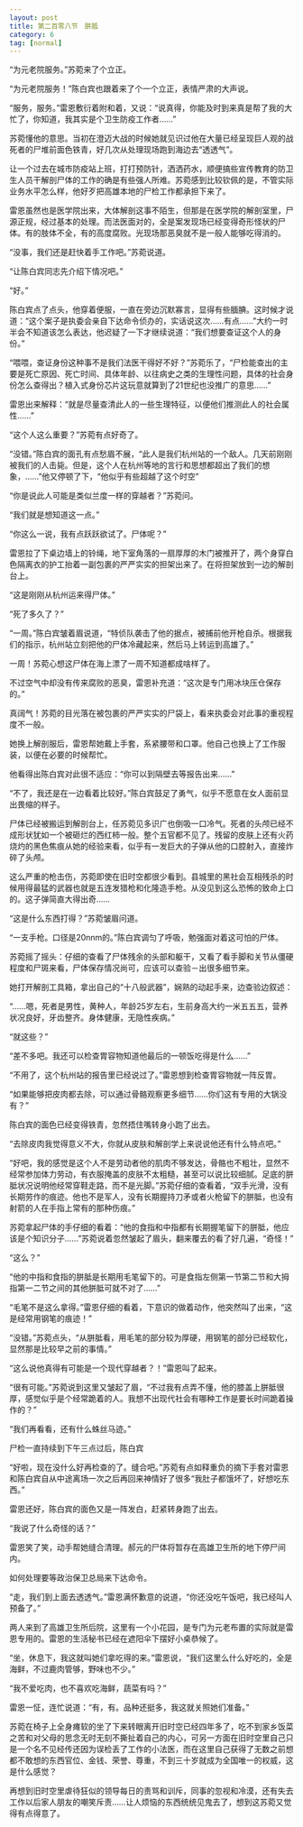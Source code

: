 ```yaml
---
layout: post
title: 第二百零八节　胼胝
category: 6
tag: [normal]
---
```


“为元老院服务。”苏菀来了个立正。

“为元老院服务！”陈白宾也跟着来了个一个立正，表情严肃的大声说。

“服务，服务。”雷恩敷衍着附和着，又说：“说真得，你能及时到来真是帮了我的大忙了，你知道，我其实是个卫生防疫工作者……”

苏菀懂他的意思。当初在澄迈大战的时候她就见识过他在大量已经呈现巨人观的战死者的尸堆前面色铁青，好几次从处理现场跑到海边去“透透气”。

让一个过去在城市防疫站上班，打打预防针，洒洒药水，顺便搞些宣传教育的防卫生人员干解剖尸体的工作的确是有些强人所难。苏菀感到比较钦佩的是，不管实际业务水平怎么样，他好歹把高雄本地的尸检工作都承担下来了。

雷恩虽然也是医学院出来，大体解剖这事不陌生，但那是在医学院的解剖室里，尸源正规，经过基本的处理。而法医面对的，全是案发现场已经变得奇形怪状的尸体。有的肢体不全，有的高度腐败。光现场那恶臭就不是一般人能够吃得消的。

“没事，我们还是赶快着手工作吧。”苏菀说道。

“让陈白宾同志先介绍下情况吧。”

“好。”

陈白宾点了点头，他穿着便服，一直在旁边沉默寡言，显得有些腼腆。这时候才说道：“这个案子是执委会亲自下达命令侦办的，实话说这次……有点……”大约一时半会不知道该怎么表达，他迟疑了一下才继续说道：“我们想要查证这个人的身份。”

“喂喂，查证身份这种事不是我们法医干得好不好？”苏菀乐了，“尸检能查出的主要是死亡原因、死亡时间、具体年龄、以往病史之类的生理性问题，具体的社会身份怎么查得出？植入式身份芯片这玩意就算到了21世纪也没推广的意思……”

雷恩出来解释：“就是尽量查清此人的一些生理特征，以便他们推测此人的社会属性……”

“这个人这么重要？”苏菀有点好奇了。

“没错。”陈白宾的面孔有点愁眉不展，“此人是我们杭州站的一个敌人。几天前刚刚被我们的人击毙。但是，这个人在杭州等地的言行和思想都超出了我们的想象，……”他又停顿了下，“他似乎有些超越了这个时空”

“你是说此人可能是类似兰度一样的穿越者？”苏菀问。

“我们就是想知道这一点。”

“你这么一说，我有点跃跃欲试了。尸体呢？”

雷恩拉了下桌边墙上的铃绳，地下室角落的一扇厚厚的木门被推开了，两个身穿白色隔离衣的护工抬着一副包裹的严严实实的担架出来了。在将担架放到一边的解剖台上。

“这是刚刚从杭州运来得尸体。”

“死了多久了？”

“一周。”陈白宾皱着眉说道，“特侦队袭击了他的据点，被捕前他开枪自杀。根据我们的指示，杭州站立刻把他的尸体冷藏起来，然后马上转运到高雄了。”

一周！苏菀心想这尸体在海上漂了一周不知道都成啥样了。

不过空气中却没有传来腐败的恶臭，雷恩补充道：“这次是专门用冰块压仓保存的。”

真阔气！苏菀的目光落在被包裹的严严实实的尸袋上，看来执委会对此事的重视程度不一般。

她换上解剖服后，雷恩帮她戴上手套，系紧腰带和口罩。他自己也换上了工作服装，以便在必要的时候帮忙。

他看得出陈白宾对此很不适应：“你可以到隔壁去等报告出来……”

“不了，我还是在一边看着比较好。”陈白宾鼓足了勇气，似乎不愿意在女人面前显出畏缩的样子。

尸体已经被搬运到解剖台上，任苏菀见多识广也倒吸一口冷气。死者的头颅已经不成形状犹如一个被砸烂的西红柿一般。整个五官都不见了。残留的皮肤上还有火药烧灼的黑色焦痕从她的经验来看，似乎有一发巨大的子弹从他的口腔射入，直接炸碎了头颅。

这么严重的枪击伤，苏菀即使在旧时空都很少看到。县城里的黑社会互相残杀的时候用得最猛的武器也就是五连发猎枪和化隆造手枪。从没见到这么恐怖的致命上口的。这子弹简直大得出奇……

“这是什么东西打得？”苏菀皱眉问道。

“一支手枪。口径是20nnm的。”陈白宾调匀了呼吸，勉强面对着这可怕的尸体。

苏菀摇了摇头：仔细的查看了尸体残余的头部和躯干，又看了看手脚和关节从僵硬程度和尸斑来看，尸体保存情况尚可，应该可以查验－出很多细节来。

她打开解剖工具箱，拿出自己的“十八般武器”，娴熟的动起手来，边查验边叙述：

“……嗯，死者是男性，黄种人，年龄25岁左右，生前身高大约一米五五五，营养状况良好，牙齿整齐。身体健康，无隐性疾病。”

“就这些？”

“差不多吧。我还可以检查胃容物知道他最后的一顿饭吃得是什么……”

“不用了，这个杭州站的报告里已经说过了。”雷恩想到检查胃容物就一阵反胃。

“如果能够把皮肉都去除，可以通过骨骼观察更多细节……你们这有专用的大锅没有？”

陈白宾的面色已经变得铁青，忽然捂住嘴转身小跑了出去。

“去除皮肉我觉得意义不大，你就从皮肤和解剖学上来说说他还有什么特点吧。”

“好吧，我的感觉是这个人不是劳动者他的肌肉不够发达，骨骼也不粗壮，显然不经常参加体力劳动，有衣服掩盖的皮肤不太粗糙，甚至可以说比较细腻。足底的胼胝状况说明他经常穿鞋走路，而不是光脚。”苏菀仔细的查看着，“双手光滑，没有长期劳作的痕迹。他也不是军人，没有长期握持刀矛或者火枪留下的胼胝，也没有射箭的人在手指上常有的那种伤痕。”

苏菀拿起尸体的手仔细的看着：“他的食指和中指都有长期握笔留下的胼胝，他应该是个知识分子……”苏菀说着忽然皱起了眉头，翻来覆去的看了好几遍，“奇怪！”

“这么？”

“他的中指和食指的胼胝是长期用毛笔留下的。可是食指左侧第一节第二节和大拇指第一二节之间的其他胼胝可就不对了……”

“毛笔不是这么拿得。”雷恩仔细的看着，下意识的做着动作，他突然叫了出来，“这是经常用钢笔的痕迹！”

“没错。”苏菀点头，“从胼胝看，用毛笔的部分较为厚硬，用钢笔的部分已经软化，显然那是比较早之前的事情。”

“这么说他真得有可能是一个现代穿越者？！”雷恩叫了起来。

“很有可能。”苏菀说到这里又皱起了眉，“不过我有点弄不懂，他的膝盖上胼胝很厚，感觉似乎是个经常跪着的人。我想不出现代社会有哪种工作是要长时间跪着操作的？”

“我们再看看，还有什么蛛丝马迹。”

尸检一直持续到下午三点过后，陈白宾

“好啦，现在没什么好再检查的了。缝合吧。”苏菀有点如释重负的摘下手套对雷恩和陈白宾自从中途离场一次之后再回来神情好了很多“我肚子都饿坏了，好想吃东西。”

雷恩还好，陈白宾的面色又是一阵发白，赶紧转身跑了出去。

“我说了什么奇怪的话？”

雷恩笑了笑，动手帮她缝合清理。郝元的尸体将暂存在高雄卫生所的地下停尸间内。

如何处理要等政治保卫总局来下达命令。

“走，我们到上面去透透气。”雷恩满怀歉意的说道，“你还没吃午饭吧，我已经叫人预备了。”

两人来到了高雄卫生所后院，这里有一个小花园，是专门为元老布置的实际就是雷恩专用的。雷恩的生活秘书已经在遮阳伞下摆好小桌恭候了。

“坐，休息下，我这就叫她们拿吃得的来。”雷恩说，“我们这里么什么好吃的，全是海鲜，不过鹿肉管够，野味也不少。”

“我不爱吃肉，也不喜欢吃海鲜，蔬菜有吗？”

雷恩一怔，连忙说道：“有，有。品种还挺多，我这就关照她们准备。”

苏菀在椅子上全身瘫软的坐了下来转眼离开旧时空已经四年多了，吃不到家乡饭菜之苦和对父母的思念无时无刻不撕扯着自己的内心，可另一方面在旧时空里自己只是一个名不见经传还因为误检丢了工作的小法医，而在这里自己获得了无数之前想都不敢想的东西官位、金钱、荣誉、尊重，不到三十岁就成为全国唯一的权威，这是什么感觉？

再想到旧时空里虐待狂似的领导每日的责骂和训斥，同事的忽视和冷漠，还有失去工作以后家人朋友的嘲笑斥责……让人烦恼的东西统统见鬼去了，想到这苏菀又觉得有点得意了。
